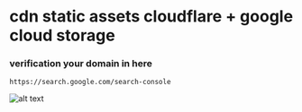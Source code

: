 # cdn static assets cloudflare + google cloud storage

### verification your domain in here
```
https://search.google.com/search-console
```
![alt text](https://i.imgur.com/lg0wqCI.png)

